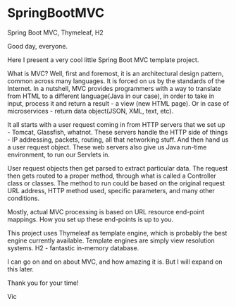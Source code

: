 # SpringBootMVC
Spring Boot MVC, Thymeleaf, H2

Good day, everyone.

Here I present a very cool little Spring Boot MVC template project.

What is MVC? Well, first and foremost, it is an architectural design pattern, common across many languages. It is forced on us by the standards of the Internet. In a nutshell, MVC provides programmers with a way to translate from HTML to a different language(Java in our case), in order to take in input, process it and return a result - a view (new HTML page). Or in case of microservices - return data object(JSON, XML, text, etc).

It all starts with a user request coming in from HTTP servers that we set up - Tomcat, Glassfish, whatnot. These servers handle the HTTP side of things - IP addressing, packets, routing, all that networking stuff. And then hand us a user request object. These web servers also give us Java run-time environment, to run our Servlets in.

User request objects then get parsed to extract particular data. The request then gets routed to a proper method, through what is called a Controller class or classes. The method to run could be based on the original request URL address, HTTP method used, specific parameters, and many other conditions. 

Mostly, actual MVC processing is based on URL resource end-point mappings. How you set up these end-points is up to you.

This project uses Thymeleaf as template engine, which is probably the best engine currently available. Template engines are simply view resolution systems. H2 - fantastic in-memory database.

I can go on and on about MVC, and how amazing it is. But I will expand on this later.

Thank you for your time!

Vic
